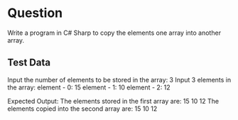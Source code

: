 # Question

Write a program in C# Sharp to copy the elements one array into another array.

## Test Data

Input the number of elements to be stored in the array: 3
Input 3 elements in the array:
    element - 0: 15
    element - 1: 10
    element - 2: 12

Expected Output:
    The elements stored in the first array are: 15 10 12
    The elements copied into the second array are: 15 10 12
